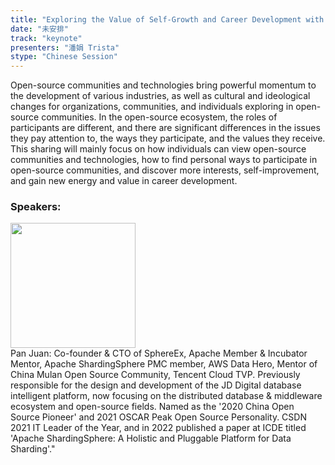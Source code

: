 ```yaml
---
title: "Exploring the Value of Self-Growth and Career Development with the Power of Open-Source Ecosystem"
date: "未安排" 
track: "keynote"
presenters: "潘娟 Trista"
stype: "Chinese Session"
---
```

Open-source communities and technologies bring powerful momentum to the development of various industries, as well as cultural and ideological changes for organizations, communities, and individuals exploring in open-source communities. In the open-source ecosystem, the roles of participants are different, and there are significant differences in the issues they pay attention to, the ways they participate, and the values they receive. This sharing will mainly focus on how individuals can view open-source communities and technologies, how to find personal ways to participate in open-source communities, and discover more interests, self-improvement, and gain new energy and value in career development.
 ### Speakers: 
 <img src="https://img.bagevent.com/resource/20230728/0835458551016.jpg" width="200" /><br>Pan Juan: Co-founder & CTO of SphereEx, Apache Member & Incubator Mentor, Apache ShardingSphere PMC member, AWS Data Hero, Mentor of China Mulan Open Source Community, Tencent Cloud TVP. Previously responsible for the design and development of the JD Digital database intelligent platform, now focusing on the distributed database & middleware ecosystem and open-source fields. Named as the '2020 China Open Source Pioneer' and 2021 OSCAR Peak Open Source Personality. CSDN 2021 IT Leader of the Year, and in 2022 published a paper at ICDE titled 'Apache ShardingSphere: A Holistic and Pluggable Platform for Data Sharding'."
 <br><br>